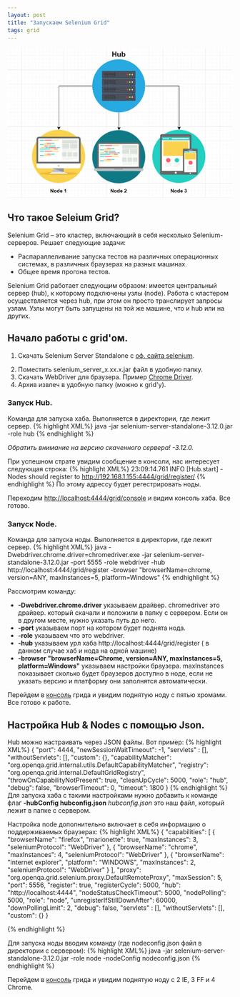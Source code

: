 ```yaml
---
layout: post
title: "Запускаем Selenium Grid"
tags: grid
---
```


![grid](\assets\images\grid.jpg)
## Что такое Seleium Grid?
Selenium Grid – это кластер, включающий в себя несколько Selenium-серверов.
Решает следующие задачи:
- Распараллеливание запуска тестов на различных операционных системах, в различных браузерах на разных машинах.
- Общее время прогона тестов.

Selenium Grid работает следующим образом: имеется центральный сервер (hub), к которому подключены узлы (node). Работа с кластером осуществляется через hub, при этом он просто транслирует запросы узлам. Узлы могут быть запущены на той же машине, что и hub или на других.

## Начало работы с grid'ом.

1. Скачать Selenium Server Standalone c [оф. сайта selenium][GRID].
<!--more-->
2. Поместить selenium_server_x.xx.x.jar файл в удобную папку.
3. Скачать WebDriver для браузера. Пример [Chrome Driver][DRIVER].
4. Архив извлеч в удобную папку (можно к grid'у).

### Запуск Hub.
Команда для запуска хаба. Выполняется в директории, где лежит сервер.
{% highlight XML%}
java -jar selenium-server-standalone-3.12.0.jar -role hub
{% endhighlight %}

_Обратить внимание на версию скаченного сервера! -3.12.0._


При успешном страте увидим сообщение в консоли, нас интересует следующая строка:
{% highlight XML%}
23:09:14.761 INFO [Hub.start] - Nodes should register to http://192.168.1.155:4444/grid/register/
{% endhighlight %}
По этому адрессу будет регестрировать ноды.

Переходим [http://localhost:4444/grid/console][Console] и видим консоль хаба. Все готово.

### Запуск Node.
Команда для запуска ноды. Выполняется в директории, где лежит сервер.
{% highlight XML%}
java -Dwebdriver.chrome.driver=chromedriver.exe -jar selenium-server-standalone-3.12.0.jar -port 5555 -role webdriver -hub  http://localhost:4444/grid/register -browser "browserName=chrome, version=ANY, maxInstances=5, platform=Windows"
{% endhighlight %}

Рассмотрим команду:
- __-Dwebdriver.chrome.driver__ указываем драйвер. chromedriver это драйвер. который скачали и положили в папку с сервером. Если он в другом месте, нужно указать путь до него.
- __-port__ указываем порт на котором будет поднята нода.
- __-role__ указываем что это webdriver.
- __-hub__  указываем урл хаба http://localhost:4444/grid/register ( в данном случае хаб и нода на одной машине)    
- __-browser "browserName=Chrome, version=ANY, maxInstances=5, platform=Windows"__ указываем настройки браузера. maxInstances показывает сколько будет браузеров доступно в ноде, если не указать версию и платформу они заполнятся автоматически.

Перейдем в [консоль][Console] грида и увидим поднятую ноду с пятью хромами. Все готово к работе.

## Настройка Hub & Nodes с помощью Json.
Hub можно настраивать через JSON файлы. Вот пример:
{% highlight XML%}
{
  "port": 4444,
  "newSessionWaitTimeout": -1,
  "servlets" : [],
  "withoutServlets": [],
  "custom": {},
  "capabilityMatcher": "org.openqa.grid.internal.utils.DefaultCapabilityMatcher",
  "registry": "org.openqa.grid.internal.DefaultGridRegistry",
  "throwOnCapabilityNotPresent": true,
  "cleanUpCycle": 5000,
  "role": "hub",
  "debug": false,
  "browserTimeout": 0,
  "timeout": 1800
}
{% endhighlight %}
Для запуска хаба с такими настройками нужно добавить к команде флаг __-hubConfig hubconfig.json__
_hubconfig.json_ это наш файл, который лежит в папке с сервером.

Настройка node дополнительно включает в себя информацию о поддерживаемых браузерах:
{% highlight XML%}
{
  "capabilities":
  [
    {
      "browserName": "firefox",
      "marionette": true,
      "maxInstances": 3,
      "seleniumProtocol": "WebDriver"
    },
    {
      "browserName": "chrome",
      "maxInstances": 4,
      "seleniumProtocol": "WebDriver"
    },
    {
      "browserName": "internet explorer",
      "platform": "WINDOWS",
      "maxInstances": 2,
      "seleniumProtocol": "WebDriver"
    }
  ],
  "proxy": "org.openqa.grid.selenium.proxy.DefaultRemoteProxy",
  "maxSession": 5,
  "port": 5556,
  "register": true,
  "registerCycle": 5000,
  "hub": "http://localhost:4444",
  "nodeStatusCheckTimeout": 5000,
  "nodePolling": 5000,
  "role": "node",
  "unregisterIfStillDownAfter": 60000,
  "downPollingLimit": 2,
  "debug": false,
  "servlets" : [],
  "withoutServlets": [],
  "custom": {}
}

{% endhighlight %}

Для запуска ноды вводим команду (где nodeconfig.json файл в директории с сервером):
{% highlight XML%}
java -jar selenium-server-standalone-3.12.0.jar -role node -nodeConfig nodeconfig.json
{% endhighlight %}

Перейдем в [консоль][Console] грида и увидим поднятую ноду с 2 IE, 3 FF и 4 Chrome.

[Console]:http://localhost:4444/grid/console "http://localhost:4444/grid/console"
[DRIVER]:http://chromedriver.chromium.org/downloads "http://chromedriver.chromium.org/downloads"
[GRID]:https://docs.seleniumhq.org/download/ "https://docs.seleniumhq.org"
[TEASY]:https://github.com/EreOo/WEB-QA "WEB-QA project"
